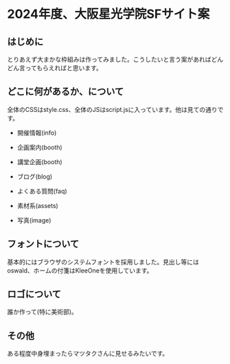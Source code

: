 # 2024年度、大阪星光学院SFサイト案

## はじめに
とりあえず大まかな枠組みは作ってみました。こうしたいと言う案があればどんどん言ってもらえればと思います。

## どこに何があるか、について
全体のCSSはstyle.css、全体のJSはscript.jsに入っています。他は見ての通りです。
- 開催情報(info)
- 企画案内(booth)
- 講堂企画(booth)
- ブログ(blog)
- よくある質問(faq)

- 素材系(assets)
- 写真(image)

## フォントについて
基本的にはブラウザのシステムフォントを採用しました。見出し等にはoswald、ホームの付箋はKleeOneを使用しています。

## ロゴについて
誰か作って(特に美術部)。

## その他
ある程度中身埋まったらマツタクさんに見せるみたいです。
